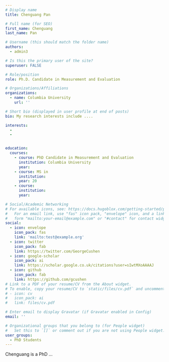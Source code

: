 ```yaml
---
# Display name
title: Chenguang Pan

# Full name (for SEO)
first_name: Chenguang
last_name: Pan

# Username (this should match the folder name)
authors:
  - admin3

# Is this the primary user of the site?
superuser: FALSE

# Role/position
role: Ph.D. Candidate in Measurement and Evaluation

# Organizations/Affiliations
organizations:
  - name: Columbia University
    url: ''

# Short bio (displayed in user profile at end of posts)
bio: My research interests include ....

interests:
  - 
  - 


education:
  courses:
    - course: PhD Candidate in Measurement and Evaluation
      institution: Columbia University
      year: 
    - course: MS in 
      institution: 
      year: 20
    - course: 
      institution: 
      year: 

# Social/Academic Networking
# For available icons, see: https://docs.hugoblox.com/getting-started/page-builder/#icons
#   For an email link, use "fas" icon pack, "envelope" icon, and a link in the
#   form "mailto:your-email@example.com" or "#contact" for contact widget.
social:
  - icon: envelope
    icon_pack: fas
    link: 'mailto:test@example.org'
  - icon: twitter
    icon_pack: fab
    link: https://twitter.com/GeorgeCushen
  - icon: google-scholar
    icon_pack: ai
    link: https://scholar.google.co.uk/citations?user=sIwtMXoAAAAJ
  - icon: github
    icon_pack: fab
    link: https://github.com/gcushen
# Link to a PDF of your resume/CV from the About widget.
# To enable, copy your resume/CV to `static/files/cv.pdf` and uncomment the lines below.
# - icon: cv
#   icon_pack: ai
#   link: files/cv.pdf

# Enter email to display Gravatar (if Gravatar enabled in Config)
email: ''

# Organizational groups that you belong to (for People widget)
#   Set this to `[]` or comment out if you are not using People widget.
user_groups:
  - PhD Students
---
```


Chenguang is a PhD ...



